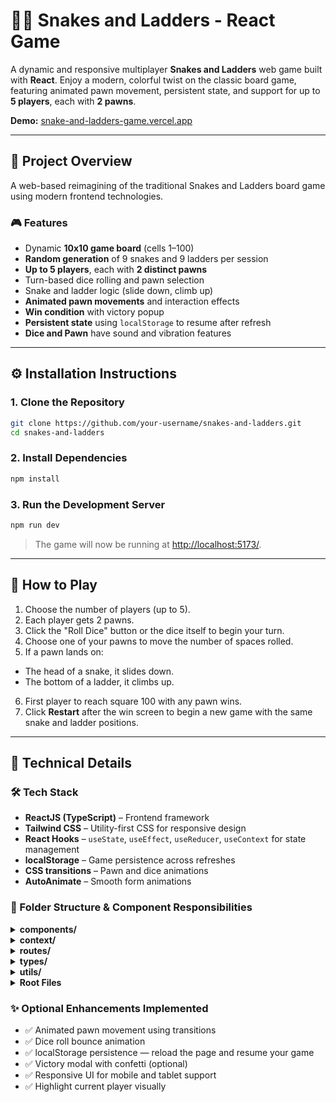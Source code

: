 # 🐍🎲 Snakes and Ladders - React Game

A dynamic and responsive multiplayer **Snakes and Ladders** web game built with **React**. Enjoy a modern, colorful twist on the classic board game, featuring animated pawn movement, persistent state, and support for up to **5 players**, each with **2 pawns**.

**Demo:** [snake-and-ladders-game.vercel.app](https://snake-and-ladders-game.vercel.app/)

---

## 📌 Project Overview

A web-based reimagining of the traditional Snakes and Ladders board game using modern frontend technologies.

### 🎮 Features

- Dynamic **10x10 game board** (cells 1–100)
- **Random generation** of 9 snakes and 9 ladders per session
- **Up to 5 players**, each with **2 distinct pawns**
- Turn-based dice rolling and pawn selection
- Snake and ladder logic (slide down, climb up)
- **Animated pawn movements** and interaction effects
- **Win condition** with victory popup
- **Persistent state** using `localStorage` to resume after refresh
- **Dice and Pawn** have sound and vibration features

---

## ⚙️ Installation Instructions

### 1. Clone the Repository

```bash
git clone https://github.com/your-username/snakes-and-ladders.git
cd snakes-and-ladders
```

### 2. Install Dependencies

```bash
npm install
```

### 3. Run the Development Server

```bash
npm run dev
```

> The game will now be running at [http://localhost:5173/](http://localhost:5173/).

---

## 🎲 How to Play

1. Choose the number of players (up to 5).
2. Each player gets 2 pawns.
3. Click the "Roll Dice" button or the dice itself to begin your turn.
4. Choose one of your pawns to move the number of spaces rolled.
5. If a pawn lands on:
  - The head of a snake, it slides down.
  - The bottom of a ladder, it climbs up.
6. First player to reach square 100 with any pawn wins.
7. Click **Restart** after the win screen to begin a new game with the same snake and ladder positions.

---

## 🧠 Technical Details

### 🛠️ Tech Stack

- **ReactJS (TypeScript)** – Frontend framework
- **Tailwind CSS** – Utility-first CSS for responsive design
- **React Hooks** – `useState`, `useEffect`, `useReducer`, `useContext` for state management
- **localStorage** – Game persistence across refreshes
- **CSS transitions** – Pawn and dice animations
- **AutoAnimate** – Smooth form animations

### 📁 Folder Structure & Component Responsibilities

<details>
<summary><strong>components/</strong></summary>

- **BackModal.tsx**: Modal for returning to the main menu or canceling the game
- **Dice.tsx & Dice.css**: Dice rolling functionality and animation (shows 1–6)
- **GameBoard.tsx**: Renders the 10x10 board, snakes, ladders, and player pawns
- **GameSetupModal.tsx**: Modal for selecting players and starting the game
- **PawnOverlay.tsx**: Renders pawns on board cells; manages selection logic
- **WinModal.tsx**: Displays the winner and options to play again or return to menu

</details>

<details>
<summary><strong>context/</strong></summary>

- **GameContext.tsx**: Manages and shares global game state (players, board, turn, settings)

</details>

<details>
<summary><strong>routes/</strong></summary>

- **MainMenu.tsx**: Entry screen with options to start the game and view rules
- **Game.tsx**: Main game route; brings together board, dice, overlays, and gameplay logic

</details>

<details>
<summary><strong>types/</strong></summary>

- **index.ts**: Centralized TypeScript interfaces and types (Player, Pawn, Snake, Ladder, BoardCell)

</details>

<details>
<summary><strong>utils/</strong></summary>

- **boardGenerator.ts**: Generates 9 snakes and 9 ladders with constraints (no overlap/duplicates)
- **position.ts**: Calculates board coordinates (cell index to grid/screen position)
- **storage.ts**: Persists and retrieves game data from localStorage

</details>

<details>
<summary><strong>Root Files</strong></summary>

- **App.tsx**: Main application wrapper; defines routing and layout
- **main.tsx**: App entry point; renders the app into the DOM
- **App.css / index.css**: Global styles and Tailwind CSS customizations

</details>

### ✨ Optional Enhancements Implemented

- ✅ Animated pawn movement using transitions
- ✅ Dice roll bounce animation
- ✅ localStorage persistence — reload the page and resume your game
- ✅ Victory modal with confetti (optional)
- ✅ Responsive UI for mobile and tablet support
- ✅ Highlight current player visually
